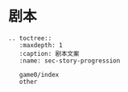 # 剧本

```{eval-rst}
.. toctree::
   :maxdepth: 1
   :caption: 剧本文案
   :name: sec-story-progression

   game0/index
   other
```
